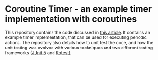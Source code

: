 # Coroutine Timer - an example timer implementation with coroutines 

This repository contains the code discussed in [this article](https://gmetal.dev/posts/unit-testing-withtimeout-with-kotest/).
It contains an example timer implementation, that can be used for executing periodic actions. The
repository also details how to unit test the code, and how the unit testing was evolved with various
techniques and two different testing frameworks ([JUnit 5](https://junit.org/junit5/docs/current/user-guide/) and [Kotest](https://kotest.io/)).
